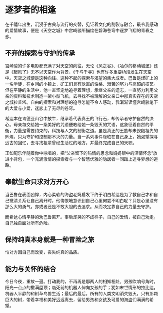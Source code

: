 # 逐梦者的相逢

在千禧年出生，沉浸于古典与流行的交替，见证着文化的割裂与融合，最令我感动的爱情故事，便是《天空之城》中宫崎骏所描绘在碧海苍穹中逐梦飞翔的青春之恋。

## 不弃的探索与守护的传承

宫崎骏的许多电影都充满了对天空的向往，无论《风之谷》、《哈尔的移动城堡》还是《起风了》无不以天空作为背景，《千与千寻》也有许多重要桥段发生在天空中。天空之城便是这种向往、这种不起的探索与渴望的集大成者。巴鲁是煤矿上的一名学徒，在乡间的小镇上，矿工们具有耿直的性格、艰苦的努力与高超的技艺。但在平静的生活中，他一直坚定地追寻着理想，承继父亲的遗志，一直努力利用父亲的资料和技术制造一架小型飞机，去寻找不被理解的父亲口中那真实存在的天空之城拉普塔。自由的探索和对理想的追寻怎能不令人感动，我渐渐读懂宫崎骏笔下的大爱与小爱，迷恋上了无尽的苍穹。

希达本在肯德亚山谷中放牛，继承着代表真王的飞行石，却传承者守护自然的决心。母亲每交给她一条美好的咒语便教给她一条毁灭的咒语，这象征着自然的平衡，力量是需要约束的，科技与人文的制衡之道。虽是真正的王族却未觊觎祖先的辉煌，只为守护和控制那不灭的力量。当一系列事件降临在自己身上，她渴望探寻远古的回忆，去寻找祖辈曾经生活过的地方，并最终完成自己的天职。

正如配乐伴随着你中咏唱的，把“父亲留下的热情的思念和妈妈眼中的深情怀念”放进小背包，一个充满激情的探索者与一个智慧优雅的隐居者一同踏上追寻梦想的道路。

## 奉献生命只求对方开心

当巴鲁在表面凶悍，内心柔软的海盗老妈启发下终于明白希达是为了救自己才和自己撇清关系让自己离开时，他悔恨地意识到自己心里何尝不明白呢？只是心里没有那么大的勇气，亦或者还是不敢大胆的去追求。从而决定靠自己的力量去守护。

而希达心情平静的劝巴鲁离开。事后却哭的不成样子，自己的爱情，被自己劝走。自己独自面对所有危险。

## 保持纯真本身就是一种冒险之旅

怕对方因自己而改变，丧失纯真的品质。

## 能力与关怀的结合

今日今夜，重故一遍。打动我的，不再再是那两人的相知相处。男孩吹响号角时，阳光一点点的撒满屋顶；临死前的机器人伸向女孩的手；犹如末世情形的拉比达，机器人平静的和树草鸟兽生活；最后的最后，所有的人类文明消失毁灭，只有那颗巨大的树，带着幸福和美好远远离去，留给男孩和女孩及可爱的海盗们满满的希望。
